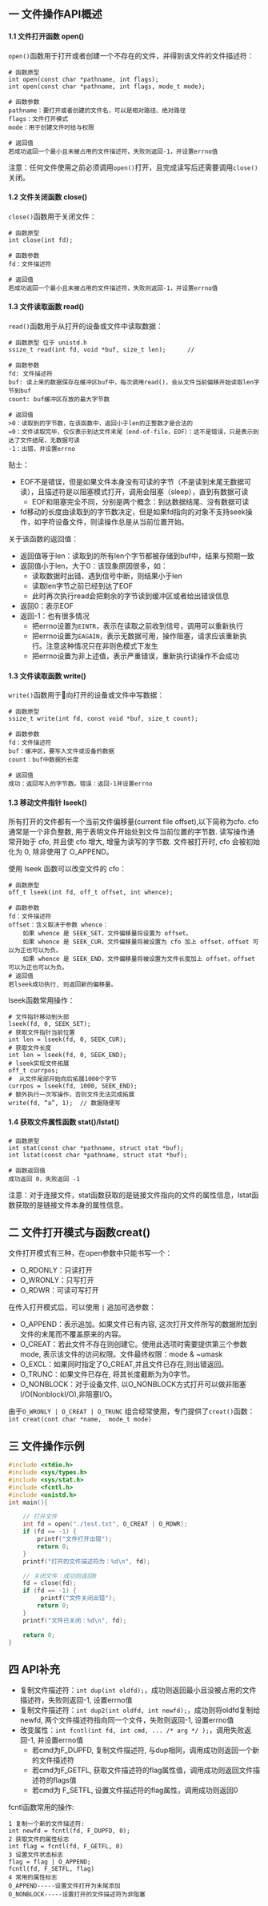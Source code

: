## 一 文件操作API概述

#### 1.1 文件打开函数 open()

`open()`函数用于打开或者创建一个不存在的文件，并得到该文件的文件描述符：
```
# 函数原型
int open(const char *pathname, int flags);
int open(const char *pathname, int flags, mode_t mode);         

# 函数参数
pathname：要打开或者创建的文件名，可以是相对路径、绝对路径
flags：文件打开模式
mode：用于创建文件时给与权限

# 返回值
若成功返回一个最小且未被占用的文件描述符，失败则返回-1，并设置errno值
```

注意：任何文件使用之前必须调用`open()`打开，且完成读写后还需要调用`close()`关闭。

#### 1.2 文件关闭函数 close()

`close()`函数用于关闭文件：
```
# 函数原型
int close(int fd);

# 函数参数
fd：文件描述符

# 返回值
若成功返回一个最小且未被占用的文件描述符，失败则返回-1，并设置errno值
```

#### 1.3 文件读取函数 read()

`read()`函数用于从打开的设备或文件中读取数据：
```
# 函数原型 位于 unistd.h
ssize_t read(int fd, void *buf, size_t len);      // 

# 函数参数
fd: 文件描述符
buf: 读上来的数据保存在缓冲区buf中，每次调用read()，会从文件当前偏移开始读取len字节到buf
count: buf缓冲区存放的最大字节数

# 返回值
>0：读取到的字节数，在该函数中，返回小于len的正整数才是合法的
=0：文件读取完毕，仅仅表示到达文件末尾（end-of-file，EOF）：这不是错误，只是表示到达了文件结尾，无数据可读
-1：出错，并设置errno
```

贴士：
- EOF不是错误，但是如果文件本身没有可读的字节（不是读到末尾无数据可读），且描述符是以阻塞模式打开，调用会阻塞（sleep），直到有数据可读
  - EOF和阻塞完全不同，分别是两个概念：到达数据结尾、没有数据可读
- fd移动的长度由读取到的字节数决定，但是如果fd指向的对象不支持seek操作，如字符设备文件，则读操作总是从当前位置开始。

关于该函数的返回值：
- 返回值等于len：读取到的所有len个字节都被存储到buf中，结果与预期一致
- 返回值小于len，大于0：该现象原因很多，如：
  - 读取数据时出错、遇到信号中断，则结果小于len
  - 读取len字节之前已经到达了EOF
  - 此时再次执行read会把剩余的字节读到缓冲区或者给出错误信息
- 返回0：表示EOF
- 返回-1：也有很多情况
  - 把errno设置为`EINTR`，表示在读取之前收到信号，调用可以重新执行
  - 把errno设置为`EAGAIN`，表示无数据可用，操作阻塞，请求应该重新执行。注意这种情况只在非则色模式下发生
  - 把errno设置为非上述值，表示严重错误，重新执行读操作不会成功


#### 1.3 文件读取函数 write()
`write()`函数用于向打开的设备或文件中写数据：
```
# 函数原型
ssize_t write(int fd, const void *buf, size_t count);

# 函数参数
fd：文件描述符
buf：缓冲区，要写入文件或设备的数据
count：buf中数据的长度

# 返回值
成功：返回写入的字节数。错误：返回-1并设置errno
```

#### 1.3 移动文件指针 lseek()

所有打开的文件都有一个当前文件偏移量(current file offset),以下简称为cfo. cfo通常是一个非负整数, 用于表明文件开始处到文件当前位置的字节数. 读写操作通常开始于 cfo, 并且使 cfo 增大, 增量为读写的字节数. 文件被打开时, cfo 会被初始化为 0, 除非使用了 O_APPEND。  

使用 lseek 函数可以改变文件的 cfo：
```
# 函数原型
off_t lseek(int fd, off_t offset, int whence);

# 函数参数
fd：文件描述符
offset：含义取决于参数 whence：
    如果 whence 是 SEEK_SET，文件偏移量将设置为 offset。
    如果 whence 是 SEEK_CUR，文件偏移量将被设置为 cfo 加上 offset，offset 可以为正也可以为负。
    如果 whence 是 SEEK_END，文件偏移量将被设置为文件长度加上 offset，offset 可以为正也可以为负。
# 返回值
若lseek成功执行, 则返回新的偏移量。
```

lseek函数常用操作：
```
# 文件指针移动到头部
lseek(fd, 0, SEEK_SET);
# 获取文件指针当前位置
int len = lseek(fd, 0, SEEK_CUR);
# 获取文件长度
int len = lseek(fd, 0, SEEK_END);
# lseek实现文件拓展
off_t currpos;
#  从文件尾部开始向后拓展1000个字节
currpos = lseek(fd, 1000, SEEK_END); 
# 额外执行一次写操作，否则文件无法完成拓展
write(fd, “a”, 1);	// 数据随便写
```

#### 1.4 获取文件属性函数 stat()/lstat()

```
# 函数原型
int stat(const char *pathname, struct stat *buf);
int lstat(const char *pathname, struct stat *buf);

# 函数返回值
成功返回 0，失败返回 -1
```

注意：对于连接文件，stat函数获取的是链接文件指向的文件的属性信息，lstat函数获取的是链接文件本身的属性信息。

## 二 文件打开模式与函数creat()

文件打开模式有三种，在open参数中只能书写一个：
- O_RDONLY：只读打开
- O_WRONLY：只写打开
- O_RDWR：可读可写打开

在传入打开模式后，可以使用 `|` 追加可选参数：
- O_APPEND：表示追加。如果文件已有内容, 这次打开文件所写的数据附加到文件的末尾而不覆盖原来的内容。
- O_CREAT：若此文件不存在则创建它。使用此选项时需要提供第三个参数mode, 表示该文件的访问权限。文件最终权限：mode & ~umask
- O_EXCL：如果同时指定了O_CREAT,并且文件已存在,则出错返回。
- O_TRUNC：如果文件已存在, 将其长度截断为为0字节。
- O_NONBLOCK：对于设备文件, 以O_NONBLOCK方式打开可以做非阻塞I/O(NonblockI/O),非阻塞I/O。

由于`O_WRONLY | O_CREAT | O_TRUNC` 组合经常使用，专门提供了`creat()`函数：`int creat(cont char *name,  mode_t mode)`


## 三 文件操作示例

```c
#include <stdio.h>
#include <sys/types.h>
#include <sys/stat.h>
#include <fcntl.h>
#include <unistd.h>
int main(){

    // 打开文件
    int fd = open("./test.txt", O_CREAT | O_RDWR);
    if (fd == -1) {
        printf("文件打开出错");
        return 0;
    }
    printf("打开的文件描述符为：%d\n", fd);

    // 关闭文件：成功则返回0
    fd = close(fd);
    if (fd == -1) { 
         printf("文件关闭出错");
        return 0;
    }
    printf("文件已关闭：%d\n", fd);

    return 0;
}
```

## 四 API补充

- 复制文件描述符：`int dup(int oldfd);`，成功则返回最小且没被占用的文件描述符，失败则返回-1, 设置errno值
- 复制文件描述符：`int dup2(int oldfd, int newfd);`，成功则将oldfd复制给newfd, 两个文件描述符指向同一个文件，失败则返回-1, 设置errno值
- 改变属性：`int fcntl(int fd, int cmd, ... /* arg */ );`，调用失败返回-1, 并设置errno值
  - 若cmd为F_DUPFD, 复制文件描述符, 与dup相同，调用成功则返回一个新的文件描述符
  - 若cmd为F_GETFL, 获取文件描述符的flag属性值，调用成功则返回文件描述符的flags值
  - 若cmd为 F_SETFL, 设置文件描述符的flag属性，调用成功则返回0

fcntl函数常用的操作:
```
1 复制一个新的文件描述符:
int newfd = fcntl(fd, F_DUPFD, 0);
2 获取文件的属性标志
int flag = fcntl(fd, F_GETFL, 0)
3 设置文件状态标志
flag = flag | O_APPEND;
fcntl(fd, F_SETFL, flag)
4 常用的属性标志
O_APPEND-----设置文件打开为末尾添加
O_NONBLOCK-----设置打开的文件描述符为非阻塞
```
